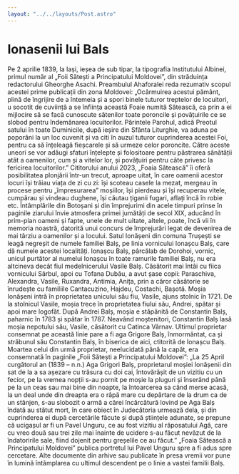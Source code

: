 ```yaml
---
layout: "../../layouts/Post.astro"
---
```


# Ionasenii lui Bals


Pe 2 aprilie 1839, la Iași, ieșea de sub tipar, la tipografia Institutului Albinei, primul număr al „Foii Sătești a Principatului Moldovei”, din străduința redactorului Gheorghe Asachi. Preambulul Ahaforalei reda rezumativ scopul acestei prime publicații din zona Moldovei:
„Ocârmuirea acestui pământ, plină de îngrijire de a întemeia și a spori binele tuturor treptelor de locuitori, u socotit de cuviință  a se înființa această Foaie numită Sătească, ca prin a ei mijlocire să se facă cunoscute sătenilor toate poroncile și povățuirile  ce se slobod pentru îndemânarea locuitorilor. Părintele Parohul, adică Preotul satului în toate Duminicile, după ieșire din Sfânta Liturghie, va aduna pe poporăni la un loc cuvenit și va citi în auzul tuturor  cuprinderea acestei Foi, pentru ca să înțeleagă fieșcarele și să urmeze celor poroncite. Către aceste uneori se vor adăugi sfaturi înțelepte și folositoare pentru păstrarea sănătății atât a oamenilor, cum și a vitelor lor, și povățuiri pentru câte privesc la fericirea locuitorilor.”
Cititorului anului 2023, „Foaia Sătească” îi oferă posibilitatea plonjării într-un trecut, aproape uitat, în care oamenii acestor locuri își trăiau viața de zi cu zi: își scoteau casele la mezat, mergeau în procese pentru „împresurarea” moșiilor, își pierdeau și își recuperau vitele, cumpărau și vindeau dughene, își căutau țiganii fugari, aflați încă în robie  etc.
Întâmplările din Botoșani și din împrejurimi din acele timpuri prinse în paginile ziarului învie atmosfera primei jumătăți de secol XIX, aducând în prim-plan oameni și fapte, unele de mult uitate, altele, poate, încă vii în memoria noastră, datorită unui concurs de împrejurări legat de devenirea de mai târziu a oamenilor și a locului.
Satul Ionășeni din comuna Trușești se leagă negreșit de numele familiei Balș, pe linia vornicului Ionașcu Balș, care dă numele acestei localități. Ionașcu Balș, pârcălab de Dorohoi, vornic, unicul purtător al numelui Ionașcu în toate ramurile familiei Balș, nu era altcineva decât fiul medelnicerului Vasile Balș. Căsătorit mai întâi cu fiica vornicului Sârbul, apoi cu Tofana Dubău, a avut șase copii: Paraschiva, Alexandra, Vasile, Ruxandra,  Antimia, Anița, prin a căror căsătorie se înrudește cu familiile Cantacuzino, Hajdeu, Costachi, Bașotă. 
Moșia Ionășeni intră în proprietatea unicului său fiu, Vasile, ajuns stolnic în 1721. De la stolnicul Vasile, moșia trece în proprietatea fiului său, Andrei, spătar și apoi mare logofăt.  După Andrei Balș, moșia e stăpânită de Constantin Balș, paharnic în 1783 și spătar în 1787. Neavând moștenitori, Constantin Balș lasă moșia nepotului său, Vasile, căsătorit  cu Catinca Vârnav. Ultimul proprietar consemnat pe această linie pare a fi aga Grigore Balș, înmormântat, ca și străbunul său Constantin Balș, în biserica de aici, ctitorită de Ionașcu Balș.
Moartea celui din urmă proprietar, neelucidată până la capăt, era consemnată în paginile „Foii Sătești a Principatului Moldovei”:
„La 25 April curgătorul an (1839 – n.n.) Aga Grigori Balș, proprietarul moșiei Ionășenii din sat de la a sa așezare cu trăsura cu doi cai, întovărășit de un vizitiu cu un fecior, pe la vremea nopții s-au pornit pe moșie la pluguri și înserând până pe la un ceas sau mai bine din noapte, la întoarcerea sa când merse acasă, la un deal unde din dreapta era o râpă mare  cu depărtare de la drum ca de un stânjen, s-au slobozit o armă  a cărei încărcătură lovind pe Aga Balș îndată au stătut mort, în care obiect în Judecătoria urmează dela, și din cuprinderea ei după cercetările făcute și după științele adunate, se prepune că ucigașul ar fi un Pavel Unguru, ce au fost vizitiu al răposatului Agă, care cu vreo două sau trei zile mai înainte  de ucidere s-au făcut nevăzut de la îndatoririle sale, fiind dojenit pentru greșelile ce au făcut.”
„Foaia Sătească a Principatului Moldovei” publica portretul lui Pavel Unguru spre a fi adus spre cercetare. Alte documente din arhive sau publicate în presa vremii vor pune în lumină întâmplarea cu ultimul descendent pe o linie a vastei familii Balș.
